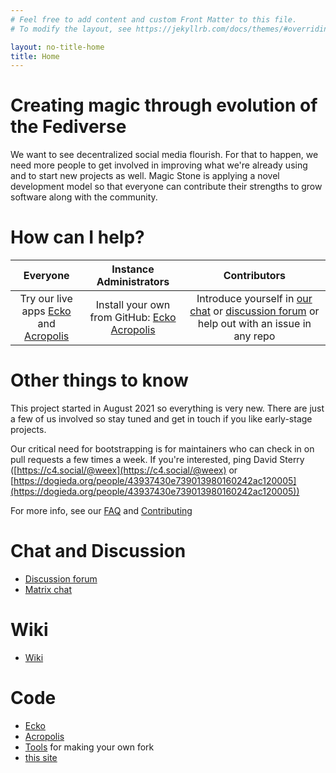 ```yaml
---
# Feel free to add content and custom Front Matter to this file.
# To modify the layout, see https://jekyllrb.com/docs/themes/#overriding-theme-defaults

layout: no-title-home
title: Home
---
```


# Creating magic through evolution of the Fediverse

We want to see decentralized social media flourish. For that to happen, we need more people to get involved in improving what we're already using and to start new projects as well. Magic Stone is applying a novel development model so that everyone can contribute their strengths to grow software along with the community.

# How can I help?

|Everyone|Instance Administrators|Contributors|
|:----:|:----:|:----:|
|  Try our live apps [Ecko](https://c4.social) and <br />[Acropolis](https://dogieda.org) | Install your own from GitHub: [Ecko](https://github.com/magicstone-dev/ecko)<br />[Acropolis](https://github.com/magicstone-dev/acropolis) | Introduce yourself in [our chat](https://matrix.to/#/#magicstone:matrix.org) or [discussion forum](https://github.com/magicstone-dev/magicstone.dev/discussions) or help out with an issue in any repo|


# Other things to know

This project started in August 2021 so everything is very new. There are just a few of us involved so stay tuned and get in touch if you like early-stage projects.

Our critical need for bootstrapping is for maintainers who can check in on pull requests a few times a week. If you're interested, ping David Sterry ([https://c4.social/@weex](https://c4.social/@weex) or [https://dogieda.org/people/43937430e739013980160242ac120005](https://dogieda.org/people/43937430e739013980160242ac120005))

For more info, see our [FAQ](/faq) and [Contributing](https://github.com/magicstone-dev/magicstone.dev/wiki/Contributing) 

# Chat and Discussion 

* [Discussion forum](https://github.com/magicstone-dev/magicstone.dev/discussions)
* [Matrix chat](https://matrix.to/#/#magicstone:matrix.org)

# Wiki

* [Wiki](https://github.com/magicstone-dev/magicstone.dev/wiki)

# Code

* [Ecko](https://github.com/magicstone-dev/ecko)
* [Acropolis](https://github.com/magicstone-dev/acropolis)
* [Tools](https://github.com/magicstone-dev/c4-tools) for making your own fork
* [this site](https://github.com/magicstone-dev/magicstone.dev)
